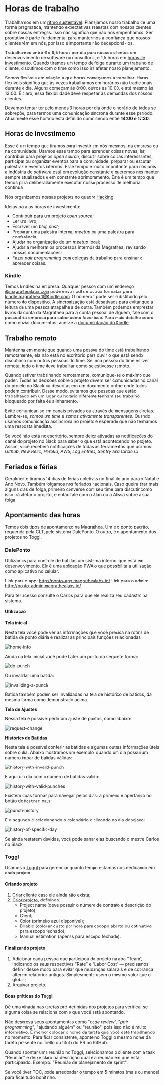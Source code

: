 # Horas de trabalho

Trabalhamos em um [ritmo sustentável](http://www.extremeprogramming.org/rules/overtime.html). Planejamos nosso trabalho de uma forma pragmática, mantendo expectativas realistas com nossos clientes sobre nossas entregas. Isso não significa que não nos empenhamos. Ser produtivo é parte fundamental para mantermos a confiança que nossos clientes têm em nós, por isso é importante não decepcioná-los.

Trabalhamos entre 6 e 6,5 horas por dia para nossos clientes em desenvolvimento de software ou consultoria, e 1,5 horas em [horas de investimento](https://thoughtbot.com/playbook/our-company/time). Quando tiramos um tempo de folga durante um trabalho de cliente, discutimos com o time como isso irá afetar nosso planejamento.

Somos flexíveis em relação a que horas começamos a trabalhar. Horas flexíveis significa que às vezes trabalhamos em horários não tradicionais durante o dia. Alguns começam às 8:00, outros às 10:00, e até mesmo às 13:00. É claro, essa flexibilidade deve respeitar as demandas dos nossos clientes.

Devemos tentar ter pelo menos 3 horas por dia onde o horário de todos se sobrepõe, para termos uma comunicação síncrona durante esse período. Atualmente esse horário está definido como sendo entre **14:00 e 17:30**.

## Horas de investimento

Esse é um tempo que tiramos para investir em nós mesmos, na empresa ou na comunidade. Usamos esse tempo para aprender coisas novas, ler, contribuir para projetos _open source_, discutir sobre coisas interessantes, participar ou organizar eventos para a comunidade, preparar ou escutar palestras e eventos internos. Esse tempo é muito importante para nós pois a indústria de _software_ está em evolução constante e queremos nos manter sempre atualizados e em constante aprimoramento. Este é um tempo que temos para deliberadamente executar nosso processo de melhoria contínua.

Nós organizamos nossas projetos no quadro [Hacking](https://trello.com/b/ZrBmPW5n/mlabs-hacking).

Ideias para as horas de investimento:

* Contribuir para um projeto _open source_;
* Ler um livro;
* Escrever um _blog post_;
* Preparar uma palestra interna, _meetup_ ou uma palestra para conferência;
* Ajudar na organização de um _meetup_ local;
* Ajudar a melhorar os processos internos da Magrathea, revisando nossas documentações;
* Fazer _pair programming_ com colegas de trabalho para ensinar e aprender coisas.

### Kindle

Temos kindles na empresa. Qualquer pessoa com um endereço [@magrathealabs.com](@magrathealabs.com) pode enviar pdfs e outros formatos para [kindle.magrathea.1@Kindle.com](kindle.magrathea.1@Kindle.com). O número 1 pode ser substituído pelo número do dispositivo. A sincronização está desativada para evitar que a leitura de uma pessoa atrapalhe a de outra. Também podemos emprestar livros da conta da Magrathea para a conta pessoal de alguém, fale com o pessoal da empresa para saber como fazer isso. Para mais detalhe sobre como enviar documentos, acesse a [documentação do Kindle](https://www.amazon.com/gp/sendtokindle/email).

## Trabalho remoto

Mantenha em mente que quando uma pessoa do time está trabalhando remotamente, ela não está no escritório para ouvir o que está sendo discutindo com outras pessoas do time. Se uma pessoa do time estiver remota, todo o time deve trabalhar como se estivesse remoto.

Quando estiver trabalhando remotamente, comunique-se o máximo que puder. Todas as decisões sobre o projeto devem ser comunicadas no canal do projeto no Slack ou descritas em um documento online onde todos podem contribuir. Desse modo, evitamos que pessoas que estão trabalhando em um lugar ou horário diferente tenham seu trabalho bloqueado por falta de alinhamento.

Evite comunicar-se em canais privados ou através de mensagens diretas. Lembre-se, _somos um time_ e _somos ativamente transparentes_. Quando usamos comunicação assíncrona no projeto é esperado que não tenhamos uma resposta imediata.

Se você não está no escritório, sempre deixe ativadas as notificações do canal do projeto no Slack para saber o que está acontecendo no projeto. Assim, você receberá notificações de todas as ferramentas que usamos: _Github_, _New Relic_, _Heroku_, _AWS_, _Log Entries_, _Sentry_ and _Circle CI_.

## Feriados e férias

Geralmente tiramos 14 dias de férias coletivas no final do ano para o Natal e Ano Novo. Também folgamos nos feriados nacionais. Caso queira tirar mais alguns dias de folga, primeiro converse com seu time para discutir como isso irá afetar o projeto, e então fale com o Alan ou a Alissa sobre a sua folga.

## Apontamento das horas

Temos dois tipos de apontamento na Magrathea. Um é o ponto padrão, requerido pela CLT, pelo sistema DalePonto. O outro, é o apontamento dos projetos no Toggl.

### DalePonto

Utilizamos para controle de batidas um sistema interno, que está em desenvolvimento. Ele é uma aplicação PWA o que possibilita a utilização como aplicativo no celular.

Link para o app: http://ponto-app.magrathealabs.io/
Link para o admin: http://ponto-admin.magrathealabs.io/

Para ter acesso consulte o Carlos para que ele realiza seu cadastro na sistema.

#### Utilização

**Tela inicial**

Nesta tela você pode ver as informações que você precisa na rotina de batida de ponto diária e realizar as principais funções relacionadas.

![home-info](./../_media/daleponto/home-info.png)

Ainda na tela inicial você pode bater um ponto da seguinte forma:

![do-punch](./../_media/daleponto/do-punch.gif)

Ou invalidar uma batida:

![invaliding-a-punch](./../_media/daleponto/invaliding-a-punch.gif)

Batida também podem ser invalidadas na tela de histórico de batidas, da mesma forma como demonstrado acima.

**Tela de Ajustes**

Nessa tela é possível pedir um ajuste de pontos, como abaixo:

![request-change](./../_media/daleponto/request-change.gif)

**Histórico de Batidas**

Nesta tela é possível conferir as batidas e algumas outras informações úteis sobre o dia. Abaixo mostramos um exemplo, quando um dia possui um número ímpar de batidas válidas:

![history-with-invalid-punch](./../_media/daleponto/history-with-invalid-punch.png)

E aqui um dia com o número de batidas válido:

![history-with-valid-punches](./../_media/daleponto/history-with-valid-punches.png)

Existem duas formas para navegar pelos dias: a primeiro é apertando no botão de `Mostrar mais`:

![punch-history](./../_media/daleponto/punch-history.gif)

E o segundo é selecionando o calendário e clicando no dia desejado:

![history-of-specific-day](./../_media/daleponto/history-of-specific-day.gif)

Se ainda restarem dúvidas, você pode sanar elas buscando o mestre Carlos no Slack.

### Toggl

Usamos o [Toggl](https://www.toggl.com) para gerenciar quanto tempo estamos nos dedicando em cada projeto.

#### Criando projeto

1. [Criar cliente](https://toggl.com/app/workspaces/1954462/clients) caso ele ainda não exista;
2. [Criar projeto](https://toggl.com/app/projects/1954462/list/status/active/billable/both/page/1), definindo:
    * Project name (deve possuir o número de contrato e descrição do projeto);
    * Client;
    * Color (primeiro azul disponível);
    * Billable (colocar custo por hora para escopo aberto ou estimativa para escopo fechado);
    * Manual estimation (apenas para escopo fechado).

#### Finalizando projeto

1. Adicionar cada pessoa que participou do projeto na aba “Team”, indicando os seus respectivos “Rate” e “Labor Cost” — precisamos definir desse modo para evitar que mudanças salariais e de cobrança alterem relatórios antigos. Simplesmente usem o mesmo valor que o global;
2. Arquivar projeto.

#### Boas práticas do Toggl

Dê uma olhada nas tarefas pré-definidas nos projetos para verificar se alguma coisa se relaciona com o que você está apontando.

Não descreva seus apontamentos como "_code review_", "_pair programming_", "ajudando alguém" ou "reunião", pois isso não é muito informativo. É melhor colocar o nome da tarefa que você está trabalhando no momento. Para ficar consistente, aponte no Toggl o mesmo nome da tarefa presente no Trello ou título do PR no GitHub.

Quando apontar uma reunião no Toggl, selecionamos o cliente com a task "Reunião" e deixe claro na descrição qual é a reunião em que está participando. Exemplo: "Reunião de planejamento de sprint".

Se você tiver TOC, pode arredondar o tempo em 5 minutos (mais ou menos) para ficar tudo bonitinho.
